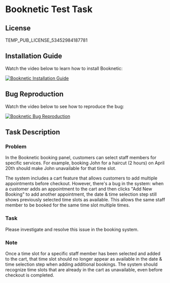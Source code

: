 # Booknetic Test Task

## License
TEMP_PUB_LICENSE_53452984187781

## Installation Guide
Watch the video below to learn how to install Booknetic:

[![Booknetic Installation Guide](https://img.youtube.com/vi/CiwybrqFaPM/0.jpg)](https://www.youtube.com/watch?v=CiwybrqFaPM)

## Bug Reproduction
Watch the video below to see how to reproduce the bug:

[![Booknetic Bug Reproduction](https://img.youtube.com/vi/SAN-M9iaW0o/0.jpg)](https://youtu.be/SAN-M9iaW0o)

## Task Description
### Problem
In the Booknetic booking panel, customers can select staff members for specific services. For example, booking John for a haircut (2 hours) on April 20th should make John unavailable for that time slot. 

The system includes a cart feature that allows customers to add multiple appointments before checkout. However, there's a bug in the system: when a customer adds an appointment to the cart and then clicks "Add New Booking" to add another appointment, the date & time selection step still shows previously selected time slots as available. This allows the same staff member to be booked for the same time slot multiple times.

### Task
Please investigate and resolve this issue in the booking system.

### Note
Once a time slot for a specific staff member has been selected and added to the cart, that time slot should no longer appear as available in the date & time selection step when adding additional bookings. The system should recognize time slots that are already in the cart as unavailable, even before checkout is completed.
